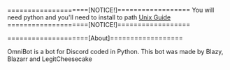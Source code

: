 ====================[NOTICE!]==================
You will need python and you'll need to install to path 
[Unix Guide](https://github.com/BlazyDoesDev/UnnamedBot/wiki/How-to-install-python-%5BUnix%5D)
====================[NOTICE!]==================



====================[About]==================

OmniBot is a bot for Discord coded in Python.
This bot was made by Blazy, Blazarr and LegitCheesecake
